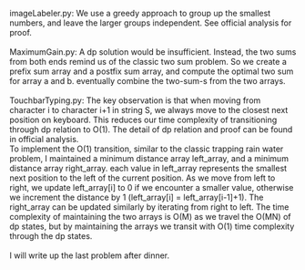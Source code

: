 imageLabeler.py: We use a greedy approach to group up the smallest numbers, and leave the larger groups independent. See official analysis for proof. <br /><br />
MaximumGain.py: A dp solution would be insufficient. Instead, the two sums from both ends remind us of the classic two sum problem. So we create a prefix sum array and a postfix sum array, and compute the optimal two sum for array a and b. eventually combine the two-sum-s from the two arrays.<br /><br />
TouchbarTyping.py: The key observation is that when moving from character i to character i+1 in string S, we always move to the closest next position on keyboard. This reduces our time complexity of transitioning through dp relation to O(1). The detail of dp relation and proof can be found in official analysis.<br />
To implement the O(1) transition, similar to the classic trapping rain water problem, I maintained a minimum distance array left_array, and a minimum distance array right_array. each value in left_array represents the smallest next position to the left of the current position. As we move from left to right, we update left_array[i] to 0 if we encounter a smaller value, otherwise we increment the distance by 1 (left_array[i] = left_array[i-1]+1). The right_array can be updated similarly by iterating from right to left. The time complexity of maintaining the two arrays is O(M) as we travel the O(MN) of dp states, but by maintaining the arrays we transit with O(1) time complexity through the dp states. <br /><br />
I will write up the last problem after dinner.
